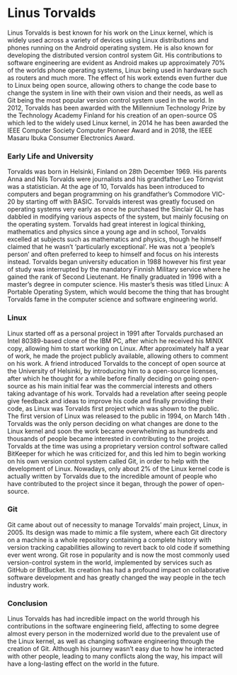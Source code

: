# Linus Torvalds					            
Linus Torvalds is best known for his work on the Linux kernel, which is widely used across a variety of devices using Linux distributions and phones running on the Android operating system. He is also known for developing the distributed version control system Git.
His contributions to software engineering are evident as Android makes up approximately 70% of the worlds phone operating systems, Linux being used in hardware such as routers and much more. The effect of his work extends even further due to Linux being open source, allowing others to change the code base to change the system in line with their own vision and their needs, as well as Git being the most popular version control system used in the world.
In 2012, Torvalds has been awarded with the Millennium Technology Prize by the Technology Academy Finland for his creation of an open-source OS which led to the widely used Linux kernel, in 2014 he has been awarded the IEEE Computer Society Computer Pioneer Award and in 2018, the IEEE Masaru Ibuka Consumer Electronics Award.

### Early Life and University
Torvalds was born in Helsinki, Finland on 28th December 1969. His parents Anna and Nils Torvalds were journalists and his grandfather Leo Törnqvist was a statistician. 
At the age of 10, Torvalds has been introduced to computers and began programming on his grandfather’s Commodore VIC-20 by starting off with BASIC. Torvalds interest was greatly focused on operating systems very early as once he purchased the Sinclair QL he has dabbled in modifying various aspects of the system, but mainly focusing on the operating system.
Torvalds had great interest in logical thinking, mathematics and physics since a young age and in school, Torvalds excelled at subjects such as mathematics and physics, though he himself claimed that he wasn’t ‘particularly exceptional’. He was not a ‘people’s person’ and often preferred to keep to himself and focus on his interests instead.
Torvalds began university education in 1988 however his first year of study was interrupted by the mandatory Finnish Military service where he gained the rank of Second Lieutenant. He finally graduated in 1996 with a master’s degree in computer science. His master’s thesis was titled Linux: A Portable Operating System, which would become the thing that has brought Torvalds fame in the computer science and software engineering world.

### Linux
Linux started off as a personal project in 1991 after Torvalds purchased an Intel 80389-based clone of the IBM PC, after which he received his MINIX copy, allowing him to start working on Linux. After approximately half a year of work, he made the project publicly available, allowing others to comment on his work. A friend introduced Torvalds to the concept of open source at the University of Helsinki, by introducing him to a open-source licenses, after which he thought for a while before finally deciding on going open-source as his main initial fear was the commercial interests and others taking advantage of his work.
Torvalds had a revelation after seeing people give feedback and ideas to improve his code and finally providing their code, as Linux was Torvalds first project which was shown to the public. The first version of Linux was released to the public in 1994, on March 14th . 
Torvalds was the only person deciding on what changes are done to the Linux kernel and soon the work became overwhelming as hundreds and thousands of people became interested in contributing to the project. Torvalds at the time was using a proprietary version control software called BitKeeper for which he was criticized for, and this led him to begin working on his own version control system called Git, in order to help with the development of Linux.
Nowadays, only about 2% of the Linux kernel code is actually written by Torvalds due to the incredible amount of people who have contributed to the project since it began, through the power of open-source.

### Git
Git came about out of necessity to manage Torvalds’ main project, Linux, in 2005. Its design was made to mimic a file system, where each Git directory on a machine is a whole repository containing a complete history with version tracking capabilities allowing to revert back to old code if something ever went wrong.
Git rose in popularity and is now the most commonly used version-control system in the world, implemented by services such as GitHub or BitBucket. Its creation has had a profound impact on collaborative software development and has greatly changed the way people in the tech industry work.

### Conclusion
Linus Torvalds has had incredible impact on the world through his contributions in the software engineering field, affecting to some degree almost every person in the modernized world due to the prevalent use of the Linux kernel, as well as changing software engineering through the creation of Git. Although his journey wasn’t easy due to how he interacted with other people, leading to many conflicts along the way, his impact will have a long-lasting effect on the world in the future.
